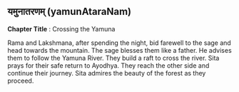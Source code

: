 ## यमुनातरणम् (yamunAtaraNam)
**Chapter Title** : Crossing the Yamuna

Rama and Lakshmana, after spending the night, bid farewell to the sage and head towards the mountain. The sage blesses them like a father. He advises them to follow the Yamuna River. They build a raft to cross the river. Sita prays for their safe return to Ayodhya. They reach the other side and continue their journey. Sita admires the beauty of the forest as they proceed.